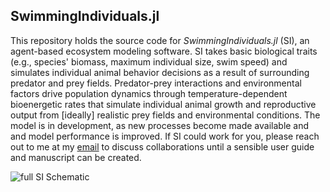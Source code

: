 ## SwimmingIndividuals.jl

This repository holds the source code for *SwimmingIndividuals.jl* (SI), an agent-based ecosystem modeling software. SI takes basic biological traits (e.g., species' biomass, maximum individual size, swim speed) and simulates individual animal behavior decisions as a result of surrounding predator and prey fields. Predator-prey interactions and environmental factors drive population dynamics through temperature-dependent bioenergetic rates that simulate individual animal growth and reproductive output from [ideally] realistic prey fields and environmental conditions. The model is in development, as new processes become made available and and model performance is improved. If SI could work for you, please reach out to me at my [email](matthew.woodstock@whoi.edu) to discuss collaborations until a sensible user guide and manuscript can be created.

![full SI Schematic](https://github.com/user-attachments/assets/9bb033a4-9213-460a-8b14-4c8f6cc41c60)
